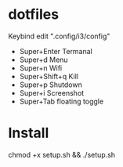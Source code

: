 # dotfiles
Keybind edit ".config/i3/config"
- Super+Enter Termanal
- Super+d Menu
- Super+n Wifi
- Super+Shift+q Kill
- Super+p Shutdown
- Super+i Screenshot
- Super+Tab floating toggle
# Install
chmod +x setup.sh && ./setup.sh
